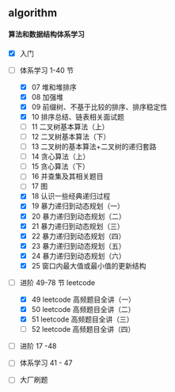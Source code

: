 ## algorithm

#### 算法和数据结构体系学习

+ [x] 入门

+ [ ] 体系学习 1-40 节
    + [x] 07 堆和堆排序
    + [x] 08 加强堆
    + [x] 09 前缀树、不基于比较的排序、排序稳定性
    + [x] 10 排序总结、链表相关面试题
    + [ ] 11 二叉树基本算法（上）
    + [ ] 12 二叉树基本算法（下）
    + [ ] 13 二叉树的基本算法+二叉树的递归套路
    + [ ] 14 贪心算法（上）
    + [ ] 15 贪心算法（下）
    + [ ] 16 并查集及其相关题目
    + [ ] 17 图
    + [x] 18 认识一些经典递归过程
    + [x] 19 暴力递归到动态规划（一）
    + [x] 20 暴力递归到动态规划（二）
    + [x] 21 暴力递归到动态规划（三）
    + [x] 22 暴力递归到动态规划（四）
    + [x] 23 暴力递归到动态规划（五）
    + [x] 24 暴力递归到动态规划（六）
    + [x] 25 窗口内最大值或最小值的更新结构

+ [ ] 进阶 49-78 节 leetcode
    + [x] 49 leetcode 高频题目全讲（一）
    + [x] 50 leetcode 高频题目全讲（二）
    + [x] 51 leetcode 高频题目全讲（三）
    + [ ] 52 leetcode 高频题目全讲（四）

+ [ ] 进阶 17 -48

+ [ ] 体系学习 41 - 47

+ [ ] 大厂刷题
